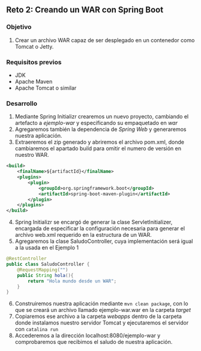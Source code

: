 ## Reto 2: Creando un WAR con Spring Boot

### Objetivo
1. Crear un archivo WAR capaz de ser desplegado en un contenedor como Tomcat o Jetty.

### Requisitos previos
- JDK
- Apache Maven
- Apache Tomcat o similar

### Desarrollo 
1. Mediante Spring Initializr crearemos un nuevo proyecto, cambiando el artefacto a _ejemplo-war_ y especificando su empaquetado en _war_
2. Agregaremos también la dependencia de _Spring Web_ y generaremos nuestra aplicación.
3. Extraeremos el zip generado y abriremos el archivo pom.xml, donde cambiaremos el apartado build para omitir el numero de versión en nuestro WAR.
```xml
<build>
	<finalName>${artifactId}</finalName>
	<plugins>
		<plugin>
			<groupId>org.springframework.boot</groupId>
			<artifactId>spring-boot-maven-plugin</artifactId>
		</plugin>
	</plugins>
</build>
```
4. Spring Initializr se encargó de generar la clase ServletInitializer, encargada de especificar la configuración necesaria para generar el archivo web.xml requerido en la estructura de un WAR.
5. Agregaremos la clase SaludoController, cuya implementación será igual a la usada en el Ejemplo 1
```java
@RestController
public class SaludoController {
    @RequestMapping("")
    public String hola(){
        return "Hola mundo desde un WAR";
    }
}
```
6. Construiremos nuestra aplicación mediante `mvn clean package`, con lo que se creará un archivo llamado ejemplo-war.war en la carpeta _target_ 
7. Copiaremos ese archivo a la carpeta _webapps_ dentro de la carpeta donde instalamos nuestro servidor Tomcat y ejecutaremos el servidor con `catalina run`
8. Accederemos a la dirección localhost:8080/ejemplo-war y comprobaremos que recibimos el saludo de nuestra aplicación.
